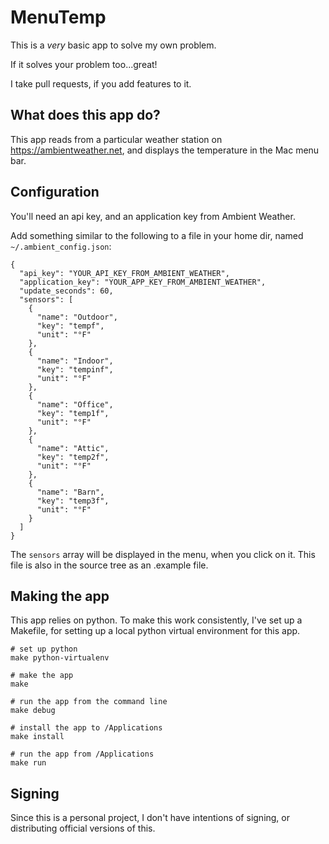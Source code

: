 # MenuTemp
This is a *very* basic app to solve my own problem.

If it solves your problem too...great!

I take pull requests, if you add features to it.

## What does this app do?

This app reads from a particular weather station on https://ambientweather.net, and displays the temperature in the Mac menu bar.

## Configuration

You'll need an api key, and an application key from Ambient Weather.

Add something similar to the following to a file in your home dir, named `~/.ambient_config.json`:
```
{
  "api_key": "YOUR_API_KEY_FROM_AMBIENT_WEATHER",
  "application_key": "YOUR_APP_KEY_FROM_AMBIENT_WEATHER",
  "update_seconds": 60,
  "sensors": [
    {
      "name": "Outdoor",
      "key": "tempf",
      "unit": "°F"
    },
    {
      "name": "Indoor",
      "key": "tempinf",
      "unit": "°F"
    },
    {
      "name": "Office",
      "key": "temp1f",
      "unit": "°F"
    },
    {
      "name": "Attic",
      "key": "temp2f",
      "unit": "°F"
    },
    {
      "name": "Barn",
      "key": "temp3f",
      "unit": "°F"
    }
  ]
}
```
The `sensors` array will be displayed in the menu, when you click on it.
This file is also in the source tree as an .example file.

## Making the app
This app relies on python. To make this work consistently, I've set up a Makefile, for setting up a local python virtual environment for this app.
```
# set up python
make python-virtualenv

# make the app
make

# run the app from the command line
make debug

# install the app to /Applications
make install

# run the app from /Applications
make run
```

## Signing

Since this is a personal project, I don't have intentions of signing, or distributing official versions of this.

